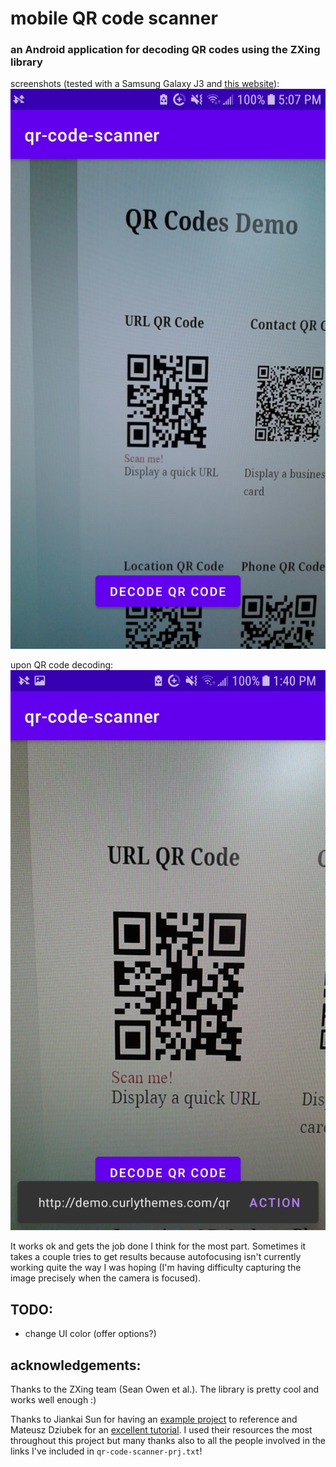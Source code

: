 # mobile QR code scanner   
### an Android application for decoding QR codes using the ZXing library    
    
screenshots (tested with a Samsung Galaxy J3 and <a href='https://demo.curlythemes.com/qr/qr-codes-demo/'>this website</a>):    
![no capture screenshot](screenshots/Screenshot_20210613-170733.jpg)    
    
upon QR code decoding:    
![no capture screenshot](screenshots/Screenshot_20210919-134027.jpg)    
    
It works ok and gets the job done I think for the most part. Sometimes it takes a couple tries to get results because autofocusing isn't currently working quite the way I was hoping (I'm having difficulty capturing the image precisely when the camera is focused).    
    
## TODO:    
- change UI color (offer options?)
    
## acknowledgements:
Thanks to the ZXing team (Sean Owen et al.). The library is pretty cool and works well enough :)     
    
Thanks to Jiankai Sun for having an <a href='https://github.com/Jiankai-Sun/Android-Camera2-API-Example'>example project</a> to reference and Mateusz Dziubek for an <a href='https://medium.com/android-news/the-least-you-can-do-with-camera2-api-2971c8c81b8b'>excellent tutorial</a>. I used their resources the most throughout this project but many thanks also to all the people involved in the links I've included in `qr-code-scanner-prj.txt`!
